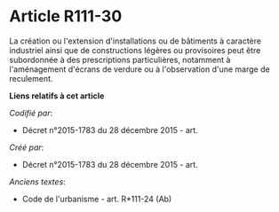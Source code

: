# Article R111-30

La création ou l'extension d'installations ou de bâtiments à caractère industriel ainsi que de constructions légères ou
provisoires peut être subordonnée à des prescriptions particulières, notamment à l'aménagement d'écrans de verdure ou à
l'observation d'une marge de reculement.

**Liens relatifs à cet article**

_Codifié par_:

  - Décret n°2015-1783 du 28 décembre 2015 - art.

_Créé par_:

  - Décret n°2015-1783 du 28 décembre 2015 - art.

_Anciens textes_:

  - Code de l'urbanisme - art. R*111-24 (Ab)
